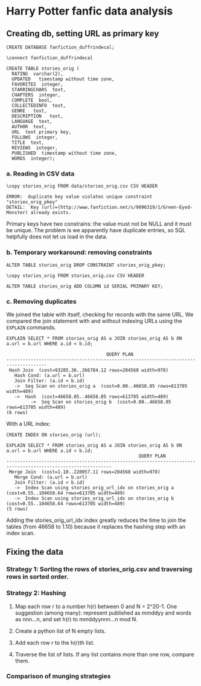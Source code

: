 # Harry Potter fanfic data analysis

## Creating db, setting URL as primary key

    CREATE DATABASE fanfiction_duffrindecal;
    
    \connect fanfiction_duffrindecal
    
    CREATE TABLE stories_orig (
      RATING  varchar(2),
      UPDATED   timestamp without time zone,
      FAVORITES  integer,
      STARRINGCHARS  text,
      CHAPTERS  integer,
      COMPLETE  bool,
      COLLECTEDINFO  text,
      GENRE   text,
      DESCRIPTION   text,
      LANGUAGE  text,
      AUTHOR  text,
      URL  text primary key,
      FOLLOWS  integer,
      TITLE  text,
      REVIEWS  integer,
      PUBLISHED  timestamp without time zone,
      WORDS  integer);

### a. Reading in CSV data


    \copy stories_orig FROM data/stories_orig.csv CSV HEADER
    
    ERROR:  duplicate key value violates unique constraint "stories_orig_pkey"
    DETAIL:  Key (url)=(http://www.fanfiction.net/s/9096319/1/Green-Eyed-Monster) already exists.

Primary keys have two constrains: the value must not be NULL and it must be unique. The problem is we apparently have duplicate entries, so SQL helpfully does not let us load in the data.

### b. Temporary workaround: removing constraints

    ALTER TABLE stories_orig DROP CONSTRAINT stories_orig_pkey;

    \copy stories_orig FROM stories_orig.csv CSV HEADER

    ALTER TABLE stories_orig ADD COLUMN id SERIAL PRIMARY KEY;

### c. Removing duplicates

We joined the table with itself, checking for records with the same URL. We compared the join statement with and without indexing URLs using the `EXPLAIN` commands.

    EXPLAIN SELECT * FROM stories_orig AS a JOIN stories_orig AS b ON a.url = b.url WHERE a.id < b.id;
    
                                         QUERY PLAN                                      
    -------------------------------------------------------------------------------------
     Hash Join  (cost=93285.36..266784.12 rows=204568 width=978)
       Hash Cond: (a.url = b.url)
       Join Filter: (a.id < b.id)
       ->  Seq Scan on stories_orig a  (cost=0.00..46658.05 rows=613705 width=489)
       ->  Hash  (cost=46658.05..46658.05 rows=613705 width=489)
             ->  Seq Scan on stories_orig b  (cost=0.00..46658.05 rows=613705 width=489)
    (6 rows)
    
With a URL index:

    CREATE INDEX ON stories_orig (url); 
    
    EXPLAIN SELECT * FROM stories_orig AS a JOIN stories_orig AS b ON a.url = b.url WHERE a.id < b.id;
                                                     QUERY PLAN                                                  
    -------------------------------------------------------------------------------------------------------------
     Merge Join  (cost=1.10..220057.11 rows=204568 width=978)
       Merge Cond: (a.url = b.url)
       Join Filter: (a.id < b.id)
       ->  Index Scan using stories_orig_url_idx on stories_orig a  (cost=0.55..104658.64 rows=613705 width=489)
       ->  Index Scan using stories_orig_url_idx on stories_orig b  (cost=0.55..104658.64 rows=613705 width=489)
    (5 rows)


Adding the stories_orig_url_idx index greatly reduces the time to join the tables (from 46658 to 1.10) because it replaces the hashing step with an index scan.


## Fixing the data

### Strategy 1: Sorting the rows of stories\_orig.csv and traversing rows in sorted order.

### Strategy 2: Hashing

1. Map each row r to a number h(r) between 0 and N = 2^20-1. 
One suggestion (among many): represent published as mmddyy and words as nnn...n, and set h(r) to mmddyynnn...n mod N.

2. Create a python list of N empty lists.

3. Add each row r to the h(r)th list. 

4. Traverse the list of lists. If any list contains more than one row, compare them. 

### Comparison of munging strategies

